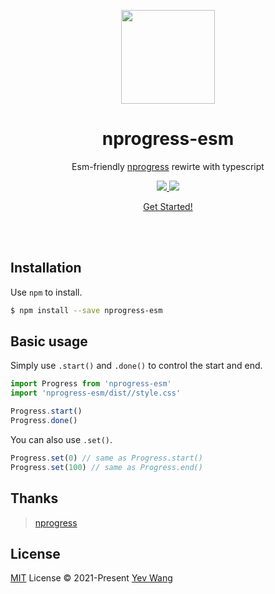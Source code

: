 <p align="center">
<img src="https://github.com/wangyewei/nprogress-esm/assets/49926816/515442e2-d0fd-4733-a5ab-e903d0066d0e" height="150">
</p>

<h1 align="center">
  nprogress-esm
</h1>
<p align="center">
Esm-friendly <a href="https://github.com/rstacruz/nprogress">nprogress</a> rewirte with typescript
<p>

<p align="center">
 <a href="https://codecov.io/gh/wangyewei/nprogress-esm" > 
   <img src="https://codecov.io/gh/wangyewei/nprogress-esm/graph/badge.svg?token=IMS77BM6N2"/> 
 </a>
  <a href="https://www.npmjs.com/package/nprogress-esm"><img src="https://img.shields.io/npm/v/nprogress-esm?color=729B1B&label=npm"></a>
</p>

<p align="center">
 <a href="nprogress-esm">Get Started!</a>
<p>


<br />
<br />

## Installation

Use `npm` to install.

```sh
$ npm install --save nprogress-esm
```

## Basic usage

Simply use `.start()` and `.done()` to control the start and end.

```typescript
import Progress from 'nprogress-esm'
import 'nprogress-esm/dist//style.css'

Progress.start()
Progress.done()
```

You can also use `.set()`.

```typescript
Progress.set(0) // same as Progress.start()
Progress.set(100) // same as Progress.end()
```

## Thanks

> [nprogress](https://github.com/rstacruz/nprogress)

## License

[MIT](./LICENSE) License © 2021-Present [Yev Wang](https://github.com/wangyewei)
